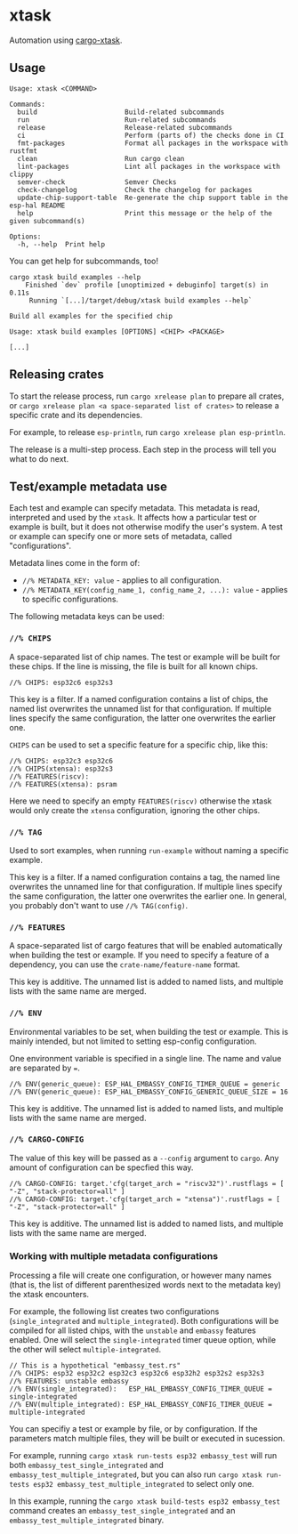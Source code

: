 # xtask

Automation using [cargo-xtask](https://github.com/matklad/cargo-xtask).

## Usage

```text
Usage: xtask <COMMAND>

Commands:
  build                      Build-related subcommands
  run                        Run-related subcommands
  release                    Release-related subcommands
  ci                         Perform (parts of) the checks done in CI
  fmt-packages               Format all packages in the workspace with rustfmt
  clean                      Run cargo clean
  lint-packages              Lint all packages in the workspace with clippy
  semver-check               Semver Checks
  check-changelog            Check the changelog for packages
  update-chip-support-table  Re-generate the chip support table in the esp-hal README
  help                       Print this message or the help of the given subcommand(s)

Options:
  -h, --help  Print help
```

You can get help for subcommands, too!

```text
cargo xtask build examples --help
    Finished `dev` profile [unoptimized + debuginfo] target(s) in 0.11s
     Running `[...]/target/debug/xtask build examples --help`

Build all examples for the specified chip

Usage: xtask build examples [OPTIONS] <CHIP> <PACKAGE>

[...]
```

## Releasing crates

To start the release process, run `cargo xrelease plan` to prepare all crates, or `cargo xrelease plan <a space-separated list of crates>` to release a specific crate and its dependencies.

For example, to release `esp-println`, run `cargo xrelease plan esp-println`.

The release is a multi-step process. Each step in the process will tell you what to do next.

## Test/example metadata use

Each test and example can specify metadata. This metadata is read, interpreted and used by the
`xtask`. It affects how a particular test or example is built, but it does not otherwise modify
the user's system. A test or example can specify one or more sets of metadata, called
"configurations".

Metadata lines come in the form of:

- `//% METADATA_KEY: value` - applies to all configuration.
- `//% METADATA_KEY(config_name_1, config_name_2, ...): value` - applies to specific configurations.

The following metadata keys can be used:

### `//% CHIPS`

A space-separated list of chip names. The test or example will be built for these chips. If the line
is missing, the file is built for all known chips.

```
//% CHIPS: esp32c6 esp32s3
```

This key is a filter. If a named configuration contains a list of chips, the named list overwrites
the unnamed list for that configuration. If multiple lines specify the same configuration, the
latter one overwrites the earlier one.

`CHIPS` can be used to set a specific feature for a specific chip, like this:

```
//% CHIPS: esp32c3 esp32c6
//% CHIPS(xtensa): esp32s3
//% FEATURES(riscv):
//% FEATURES(xtensa): psram
```

Here we need to specify an empty `FEATURES(riscv)` otherwise the xtask would only create the
`xtensa` configuration, ignoring the other chips.

### `//% TAG`

Used to sort examples, when running `run-example` without naming a specific example.

This key is a filter. If a named configuration contains a tag, the named line overwrites
the unnamed line for that configuration. If multiple lines specify the same configuration, the
latter one overwrites the earlier one. In general, you probably don't want to use `//% TAG(config)`.

### `//% FEATURES`

A space-separated list of cargo features that will be enabled automatically when
building the test or example. If you need to specify a feature of a dependency,
you can use the `crate-name/feature-name` format.

This key is additive. The unnamed list is added to named lists, and multiple lists with the
same name are merged.

### `//% ENV`

Environmental variables to be set, when building the test or example. This is
mainly intended, but not limited to setting esp-config configuration.

One environment variable is specified in a single line. The name and value are separated by `=`.

```
//% ENV(generic_queue): ESP_HAL_EMBASSY_CONFIG_TIMER_QUEUE = generic
//% ENV(generic_queue): ESP_HAL_EMBASSY_CONFIG_GENERIC_QUEUE_SIZE = 16
```

This key is additive. The unnamed list is added to named lists, and multiple lists with the
same name are merged.

### `//% CARGO-CONFIG`

The value of this key will be passed as a `--config` argument to `cargo`. Any amount
of configuration can be specfied this way.

```
//% CARGO-CONFIG: target.'cfg(target_arch = "riscv32")'.rustflags = [ "-Z", "stack-protector=all" ]
//% CARGO-CONFIG: target.'cfg(target_arch = "xtensa")'.rustflags = [ "-Z", "stack-protector=all" ]
```

This key is additive. The unnamed list is added to named lists, and multiple lists with the
same name are merged.

### Working with multiple metadata configurations

Processing a file will create one configuration, or however many names (that is, the list of
different parenthesized words next to the metadata key) the xtask encounters.

For example, the following list creates two configurations (`single_integrated` and
`multiple_integrated`). Both configurations will be compiled for all listed chips, with the
`unstable` and `embassy` features enabled. One will select the `single-integrated` timer queue
option, while the other will select `multiple-integrated`.

```
// This is a hypothetical "embassy_test.rs"
//% CHIPS: esp32 esp32c2 esp32c3 esp32c6 esp32h2 esp32s2 esp32s3
//% FEATURES: unstable embassy
//% ENV(single_integrated):   ESP_HAL_EMBASSY_CONFIG_TIMER_QUEUE = single-integrated
//% ENV(multiple_integrated): ESP_HAL_EMBASSY_CONFIG_TIMER_QUEUE = multiple-integrated
```

You can specifiy a test or example by file, or by configuration. If the
parameters match multiple files, they will be built or executed in sucession.

For example, running `cargo xtask run-tests esp32 embassy_test` will run both
`embassy_test_single_integrated` and `embassy_test_multiple_integrated`, but you can also
run `cargo xtask run-tests esp32 embassy_test_multiple_integrated` to select only one.

In this example, running the `cargo xtask build-tests esp32 embassy_test` command creates an
`embassy_test_single_integrated` and an `embassy_test_multiple_integrated` binary.
